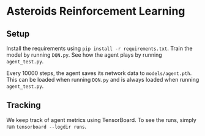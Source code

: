 # Asteroids Reinforcement Learning
## Setup
Install the requirements using `pip install -r requirements.txt`.
Train the model by running `DQN.py`.
See how the agent plays by running `agent_test.py`.

Every 10000 steps, the agent saves its network data to `models/agent.pth`. This can be loaded when running `DQN.py` and is always loaded when running `agent_test.py`.

## Tracking
We keep track of agent metrics using TensorBoard. To see the runs, simply run `tensorboard --logdir runs`.